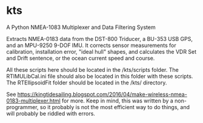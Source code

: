 # kts
A Python NMEA-1083 Multiplexer and Data Filtering System

Extracts NMEA-0183 data from the DST-800 Triducer, a BU-353 USB GPS, and an MPU-9250 9-DOF IMU. It corrects sensor measurements for calibration, installation error, "ideal hull" shapes, and calculates the VDR Set and Drift sentence, or the ocean current speed and course.

All these scripts here should be located in the /kts/scripts folder. The RTIMULibCal.ini file should also be located in this folder with these scripts. The RTEllipsoidFit folder should be located in the /kts/ directory.

See https://kingtidesailing.blogspot.com/2016/04/make-wireless-nmea-0183-multiplexer.html for more. Keep in mind, this was written by a non-programmer, so it probably is not the most efficient way to do things, and will probably be riddled with errors.
